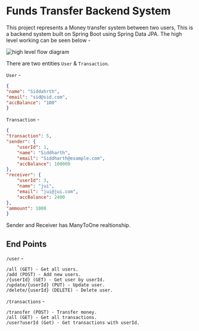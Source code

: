 # Funds Transfer Backend System
This project represents a Money transfer system between two users, This is a backend system built on Spring Boot using Spring Data JPA. The high level working can be seen below - 

![high level flow diagram](https://github.com/sid-khuntwal/funds-transfer-spring-boot/assets/76204320/62c706c2-8407-44b3-8ac9-b8fd5f9411da)

There are two entities `User` & `Transaction`. 

`User`  -
```JSON
{
"name": "Siddahrth",
"email": "sid@sid.com",
"accBalance": "100"
}
``` 
`Transaction` - 
```JSON
{
"transaction": 5,
"sender": {
	"userId": 1,
	"name": "Siddharth",
	"email": "Siddharth@example.com",
	"accBalance": 100000
},
"receiver": {
	"userId": 3,
	"name": "jui",
	"email": "jui@jui.com",
	"accBalance": 2400
},
"ammount": 1000
}
```

Sender and Receiver has ManyToOne realtionship.

## End Points

`/user` - 

```
/all (GET) - Get all users.
/add (POST) - Add new users.
/{userId} (GET) - Get user by userId.
/update/{userId} (PUT) - Update user.
/delete/{userId} (DELETE) - Delete user.
```

`/transactions` - 

```
/transfer (POST) - Transfer money.
/all (GET) - Get all transactions.
/user?userId (Get) - Get transactions with userId.
```


